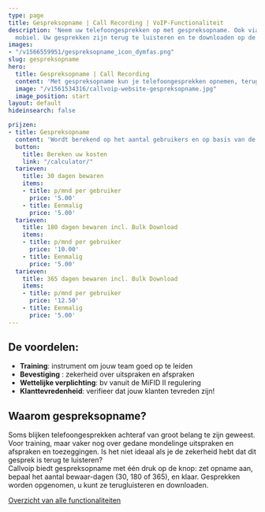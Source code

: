 ```yaml
---
type: page
title: Gespreksopname | Call Recording | VoIP-Functionaliteit
description: 'Neem uw telefoongesprekken op met gespreksopname. Ook via Qaller en Vamos
  mobiel. Uw gesprekken zijn terug te luisteren en te downloaden op de Hosted telefooncentrale.'
images:
- "/v1566559951/gespreksopname_icon_dymfas.png"
slug: gespreksopname
hero:
  title: Gespreksopname | Call Recording
  content: 'Met gespreksopname kun je telefoongesprekken opnemen, terugluisteren en bewaren. Oók gesprekken die je via de Smartphone maakt (Qaller of Vamos). De gespreksopnamefunctie kun je zelf per gebruiker in- en uitschakelen. Kies zelf of je alle gesprekken opneemt, of zet recording tijdens een gesprek aan. Opgenomen telefoongesprekken kun je beluisteren en gemakkelijk downloaden op de telefooncentrale.'
  image: "/v1561534316/callvoip-website-gespreksopname.jpg"
  image_position: start
layout: default
hideinsearch: false

prijzen:
- title: Gespreksopname
  content: 'Wordt berekend op het aantal gebruikers en op basis van de ingestelde bewaarperiode'
  button:
    title: Bereken uw kosten
    link: "/calculator/"
  tarieven:
    title: 30 dagen bewaren
    items:
    - title: p/mnd per gebruiker
      price: '5.00'
    - title: Eenmalig
      price: '5.00'
  tarieven:
    title: 180 dagen bewaren incl. Bulk Download
    items:
    - title: p/mnd per gebruiker
      price: '10.00'
    - title: Eenmalig
      price: '5.00'
  tarieven:
    title: 365 dagen bewaren incl. Bulk Download
    items:
    - title: p/mnd per gebruiker
      price: '12.50'
    - title: Eenmalig
      price: '5.00'
---
```

## De voordelen:

* **Training**: instrument om jouw team goed op te leiden
* **Bevestiging** : zekerheid over uitspraken en afspraken
* **Wettelijke verplichting**: bv vanuit de MiFID II regulering
* **Klanttevredenheid**: verifieer dat jouw klanten tevreden zijn!

## Waarom gespreksopname?

Soms blijken telefoongesprekken achteraf van groot belang te zijn geweest. Voor training, maar vaker nog over gedane mondelinge uitspraken en afspraken en toezeggingen. Is het niet ideaal als je de zekerheid hebt dat dit gesprek is terug te luisteren?  
Callvoip biedt gespreksopname met één druk op de knop: zet opname aan, bepaal het aantal bewaar-dagen (30, 180 of 365), en klaar. Gesprekken worden opgenomen, u kunt ze terugluisteren en downloaden.  

<a href="/telefonie/functionaliteiten/" class="button">Overzicht van alle functionaliteiten</a>

